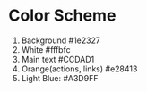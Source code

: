 # Color Scheme

1. Background #1e2327
2. White #fffbfc
3. Main text #CCDAD1
4. Orange(actions, links) #e28413
5. Light Blue: #A3D9FF
